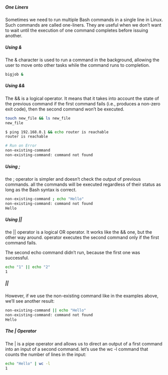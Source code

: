 ##### One Liners
Sometimes we need to run multiple Bash commands in a single line in Linux. Such commands are called one-liners.
They are useful when we don’t want to wait until the execution of one command completes before issuing another.
##### Using &
The & character is used to run a command in the background, allowing the user to move onto other tasks while the command runs to completion.

``````sh
bigjob &
``````
##### Using &&
The && is a logical operator. It means that it takes into account the state of the previous command
if the first command fails (i.e., produces a non-zero exit code), then the second command won’t be executed.
``````sh
touch new_file && ls new_file
new_file

$ ping 192.168.0.1 && echo router is reachable
router is reachable

# Run on Error
non-existing-command
non-existing-command: command not found

``````
##### Using ;
the ; operator is simpler and doesn’t check the output of previous commands.
all the commands will be executed regardless of their status as long as the Bash syntax is correct.

``````sh
non-existing-command ; echo "Hello"
non-existing-command: command not found
Hello

``````

##### Using ||
the || operator is a logical OR operator. It works like the && one, but the other way around.
operator executes the second command only if the first command fails.

The second echo command didn’t run, because the first one was successful.
``````sh
echo "1" || echo "2"
1

``````
#####  ||
However, if we use the non-existing command like in the examples above, we’ll see another result:

``````sh
non-existing-command || echo "Hello"
non-existing-command: command not found
Hello
``````
##### The | Operator
The | is a pipe operator and allows us to direct an output of a first command into an input of a second command.
let’s use the wc -l command that counts the number of lines in the input:
``````sh
echo "Hello" | wc -l
1
``````
#####

``````sh

``````
